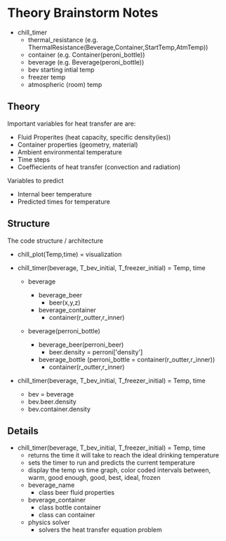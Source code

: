# Theory Brainstorm Notes


+ chill_timer
    + thermal_resistance (e.g. ThermalResistance(Beverage,Container,StartTemp,AtmTemp))
    + container (e.g. Container(peroni_bottle))
    + beverage (e.g. Beverage(peroni_bottle))
    + bev starting intial temp
    + freezer temp
    + atmospheric (room) temp


## Theory
Important variables for heat transfer are are:
- Fluid Properites (heat capacity, specific density(ies))
- Container properties (geometry, material)
- Ambient environmental temperature
- Time steps
- Coeffiecients of heat transfer (convection and radiation)

Variables to predict
- Internal beer temperature
- Predicted times for temperature

## Structure
The code structure / architecture
- chill_plot(Temp,time) = visualization
- chill_timer(beverage, T_bev_initial, T_freezer_initial) = Temp, time
    - beverage 
        - beverage_beer
            - beer(x,y,z)
        - beverage_container
            - container(r_outter,r_inner)
            
            
    - beverage(perroni_bottle)
        - beverage_beer(perroni_beer)
            - beer.density = perroni['density']
        - beverage_bottle (perroni_bottle = container(r_outter,r_inner))
            - container(r_outter,r_inner)  
            
               
- chill_timer(beverage, T_bev_initial, T_freezer_initial) = Temp, time
    - bev = beverage
    - bev.beer.density
    - bev.container.density
    


## Details
- chill_timer(beverage, T_bev_initial, T_freezer_initial) = Temp, time
    - returns the time it will take to reach the ideal drinking temperature
    - sets the timer to run and predicts the current temperature
    - display the temp vs time graph, color coded intervals between, warm, good enough, good, best, ideal, frozen
    - beverage_name
        - class beer fluid properties
    - beverage_container
        - class bottle container
        - class can container
    - physics solver
        - solvers the heat transfer equation problem
